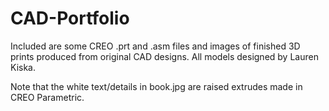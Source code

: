 # CAD-Portfolio

Included are some CREO .prt and .asm files and images of finished 3D prints produced from original CAD designs. All models designed by Lauren Kiska.

Note that the white text/details in book.jpg are raised extrudes made in CREO Parametric.
